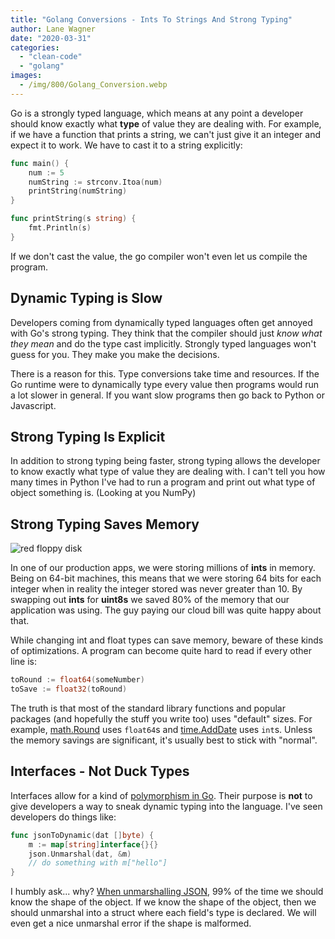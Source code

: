 ```yaml
---
title: "Golang Conversions - Ints To Strings And Strong Typing"
author: Lane Wagner
date: "2020-03-31"
categories: 
  - "clean-code"
  - "golang"
images:
  - /img/800/Golang_Conversion.webp
---
```


Go is a strongly typed language, which means at any point a developer should know exactly what **type** of value they are dealing with. For example, if we have a function that prints a string, we can't just give it an integer and expect it to work. We have to cast it to a string explicitly:

```go
func main() {
	num := 5
	numString := strconv.Itoa(num)
	printString(numString)
}

func printString(s string) {
	fmt.Println(s)
}
```

If we don't cast the value, the go compiler won't even let us compile the program.

## Dynamic Typing is Slow

Developers coming from dynamically typed languages often get annoyed with Go's strong typing. They think that the compiler should just _know what they mean_ and do the type cast implicitly. Strongly typed languages won't guess for you. They make you make the decisions.

There is a reason for this. Type conversions take time and resources. If the Go runtime were to dynamically type every value then programs would run a lot slower in general. If you want slow programs then go back to Python or Javascript.

## Strong Typing Is Explicit

In addition to strong typing being faster, strong typing allows the developer to know exactly what type of value they are dealing with. I can't tell you how many times in Python I've had to run a program and print out what type of object something is. (Looking at you NumPy)

## Strong Typing Saves Memory

![red floppy disk](https://i0.wp.com/boot.dev/wp-content/uploads/2020/03/photo-1533279443086-d1c19a186416.jpeg?fit=742%2C417&ssl=1)

In one of our production apps, we were storing millions of **ints** in memory. Being on 64-bit machines, this means that we were storing 64 bits for each integer when in reality the integer stored was never greater than 10. By swapping out **ints** for **uint8s** we saved 80% of the memory that our application was using. The guy paying our cloud bill was quite happy about that.

While changing int and float types can save memory, beware of these kinds of optimizations. A program can become quite hard to read if every other line is:

```go
toRound := float64(someNumber)
toSave := float32(toRound)
```

The truth is that most of the standard library functions and popular packages (and hopefully the stuff you write too) uses "default" sizes. For example, [math.Round](https://golang.org/pkg/math/#Round) uses `float64`s and [time.AddDate](https://golang.org/pkg/time/#Time.AddDate) uses `int`s. Unless the memory savings are significant, it's usually best to stick with "normal".

## Interfaces - Not Duck Types

Interfaces allow for a kind of [polymorphism in Go](/golang/golang-interfaces/). Their purpose is **not** to give developers a way to sneak dynamic typing into the language. I've seen developers do things like:

```go
func jsonToDynamic(dat []byte) {
	m := map[string]interface{}{}
	json.Unmarshal(dat, &m)
	// do something with m["hello"]
}
```

I humbly ask... why? [When unmarshalling JSON](/golang/json-golang/), 99% of the time we should know the shape of the object. If we know the shape of the object, then we should unmarshal into a struct where each field's type is declared. We will even get a nice unmarshal error if the shape is malformed.
